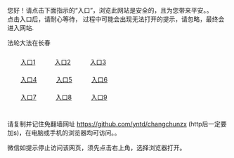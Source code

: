 您好！请点击下面指示的“入口”，浏览此网站是安全的，且为您带来平安。。 <br/>
点击入口后，请耐心等待， 过程中可能会出现无法打开的提示，请忽略，最终会进入网站. </br>

法轮大法在长春<br/>
<div style="padding:10px"><a style="margin:20px" target="_blank" href="https://d219nyf6xwxs9s.cloudfront.net/2Qpsp?grnmzez" id="ccLink1" rel="nofollow">入口1</a> <a target="_blank" style="margin:20px" href="https://dw0an48wmzbs3.cloudfront.net/2Qpsp?wvsdqu" id="ccLink2" rel="nofollow">入口2</a> <a style="margin:20px" target="_blank" href="https://d2xttzmhpsii42.cloudfront.net/2Qpsp?qsradr" id="ccLink3" rel="nofollow">入口3</a></div>

<div style="padding:10px" ><a style="margin:20px" target="_blank" href="https://d219nyf6xwxs9s.cloudfront.net/2Qpsp?grnmzez" id="ccLink4" rel="nofollow">入口4</a> <a style="margin:20px" href="https://dw0an48wmzbs3.cloudfront.net/2Qpsp?wvsdqu" target="_blank" id="ccLink5" rel="nofollow">入口5</a> <a style="margin:20px" href="https://d2xttzmhpsii42.cloudfront.net/2Qpsp?qsradr" target="_blank" id="ccLink6" rel="nofollow">入口6</a></div>

<div style="padding:10px"><a style="margin:20px" target="_blank" href="https://d219nyf6xwxs9s.cloudfront.net/2Qpsp?grnmzez" id="ccLink7" rel="nofollow">入口7</a> <a style="margin:20px" href="https://dw0an48wmzbs3.cloudfront.net/2Qpsp?wvsdqu" target="_blank" id="ccLink8" rel="nofollow">入口8</a> <a style="margin:20px" target="_blank" href="https://d2xttzmhpsii42.cloudfront.net/2Qpsp?qsradr" id="ccLink9" rel="nofollow">入口9</a></div>

<br/>



请复制并记住免翻墙网址 https://github.com/yntd/changchunzx (http后一定要加s)，在电脑或手机的浏览器均可访问。。<br/>

微信如提示停止访问该网页，须先点击右上角，选择浏览器打开。
